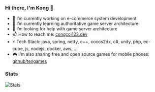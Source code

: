 ### Hi there, I'm Kong 👋

- 🔭 I’m currently working on e-commerce system development
- 🌱 I’m currently learning authoritative game server architecture
- 🤔 I’m looking for help with game server architecture
- 📫 How to reach me: [congcoi123.dev](https://congcoi123.dev)
- ⚡ Tech Stack: java, spring, netty, c++, cocos2dx, c#, unity, php, ec-cube, js, nodejs, docker, aws, ...
- 🎮 I'm also sharing free and open source games for mobile phones: [github/tengames](https://github.com/tengames)

### Stats
[![Stats](https://github-readme-stats.vercel.app/api?username=congcoi123&count_private=true&show_icons=true)](https://gitmemory.com/congcoi123)
